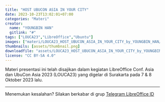 ```yaml
---
title: "HOST UBUCON ASIA IN YOUR CITY"
date: 2023-10-23T13:02:01+07:00
categories: "Materi"
creator: 
  name: "YOUNGBIN HAN"
  gitlink: "#"
tags: ["LOUCA23","LibreOffice","Ubuntu"]
images: ["materi/LOUCA23_HOST_UBUCON_ASIA_IN_YOUR_CITY_by_YOUNGBIN_HAN/thumbnail.png"]
thumbnails: [assets/thumbnail.png]
downloadfile: "assets/LOUCA23_HOST_UBUCON_ASIA_IN_YOUR_CITY_by_YOUNGBIN_HAN.zip"
license: "CC BY-SA 4.0"
---
```


Materi presentasi ini telah disajikan dalam kegiatan LibreOffice Conf. Asia dan UbuCon Asia 2023 (LOUCA23) yang digelar di Surakarta pada 7 & 8 Oktober 2023 lalu.

---
Menemukan kesalahan? Silakan berkabar di grup [Telegram LibreOffice ID](https://t.me/LibreOfficeID)

